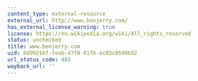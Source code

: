 ```yaml
---
content_type: external-resource
external_url: http://www.benjerry.com/
has_external_license_warning: true
license: https://en.wikipedia.org/wiki/All_rights_reserved
status: unchecked
title: www.benjerry.com
uid: 8d99216f-feab-47f8-81f6-ec03c0599b92
url_status_code: 403
wayback_url: ''
---
```

